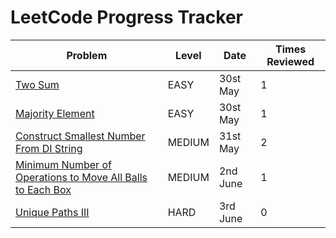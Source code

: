 
# LeetCode Progress Tracker

| Problem | Level | Date | Times Reviewed |
|---------|----------|--------|--------|
| [Two Sum](https://leetcode.com/problems/two-sum/) | EASY | 30st May | 1 |
| [Majority Element](https://leetcode.com/problems/majority-element/) | EASY | 30st May | 1 |
| [Construct Smallest Number From DI String](https://leetcode.com/problems/construct-smallest-number-from-di-string/) | MEDIUM | 31st May | 2 |
| [Minimum Number of Operations to Move All Balls to Each Box](https://leetcode.com/problems/minimum-number-of-operations-to-move-all-balls-to-each-box/)| MEDIUM | 2nd June | 1 |
| [Unique Paths III](https://leetcode.com/problems/unique-paths-iii/) | HARD | 3rd June | 0 |
